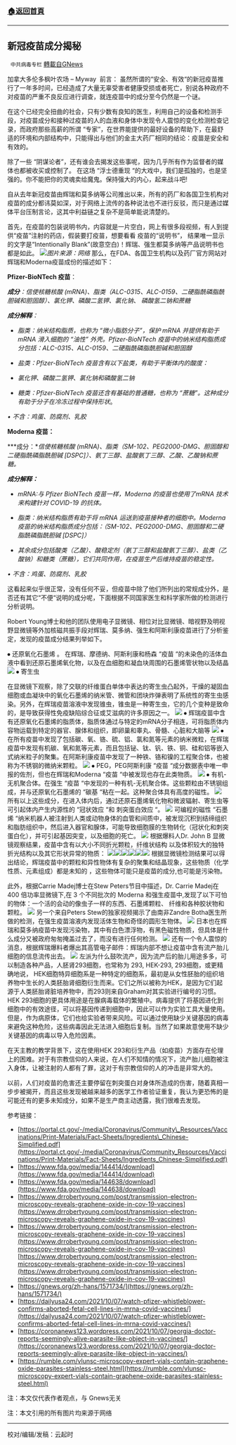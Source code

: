 ###  [:house:返回首頁](https://github.com/ourhimalayas/txt)
---


## 新冠疫苗成分揭秘
` 中共病毒专栏` [轉載自GNews](https://gnews.org/zh-hans/1581916/)

加拿大多伦多枫叶农场 – Myway
![]()
前言：
虽然所谓的“安全、有效“的新冠疫苗推行了一年多时间，已经造成了大量无辜受害者健康受损或者死亡，别说各种政府不对疫苗的严重不良反应进行调查，就连疫苗中的成分至今仍然是一个谜。

在这个已经完全扭曲的社会，只有少数有良知的医生，利用自己的设备和检测手段，对疫苗成分和接种过疫苗的人的血液和身体中发现令人震惊的变化检测检查记录，而政府那些高薪的所谓 “专家”，在世界能提供的最好设备的帮助下，在最舒适的环境和内部结构中，只能得出与他们的金主大药厂相同的结论：疫苗是安全和有效的。

除了一些 “阴谋论者”，还有谁会去揭发这些事呢，因为几乎所有作为监督者的媒体也都被收买或控制了。 在这场 “浮士德重现 “的大戏中，我们是孤独的，也是坚强的。你不能把你的灵魂卖给魔鬼。保持强大的内心，起来战斗吧!

自从去年新冠疫苗由辉瑞和莫多纳等公司推出以来，所有的药厂和各国卫生机构对疫苗的成分都讳莫如深，对于网络上流传的各种说法也不进行反驳，而只是通过媒体平台压制言论，这其中利益链之复杂不是简单能说清楚的。

首先，在疫苗的包装说明书内，内容就是一片空白，网上有很多段视频，有人到提供“疫苗”注射的药店，假装要打疫苗，想要看看 疫苗的“说明书”， 结果唯一显示的文字是“Intentionally Blank”(故意空白)！辉瑞、强生都莫多纳等产品说明书也都是如此。
![](https://assets.gnews.org/wp-content/uploads/2021/10/成分1.jpg)*图片来源：网络*
那么，在FDA、各国卫生机构以及药厂官方网站对辉瑞和Moderna疫苗成份的描述如下：

**Pfizer-BioNTech 疫苗**：

***成分**：信使核糖核酸 (mRNA)、脂类（ALC-0315、ALC-0159、二硬脂酰磷脂酰胆碱和胆固醇）、氯化钾、磷酸二氢钾、氯化钠、 磷酸氢二钠和蔗糖*

***成分解释**：*

- *脂类：纳米结构脂质，也称为 “微小脂肪分子”，保护 mRNA 并提供有助于 mRNA 滑入细胞的 “油性” 外壳。Pfizer-BioNTech 疫苗中的纳米结构脂质成分包括：ALC-0315、ALC-0159、二硬脂酰磷脂酰胆碱和胆固醇*


- *盐类：Pfizer-BioNTech 疫苗含有以下盐类，有助于平衡体内的酸度：*
- *氯化钾、磷酸二氢钾、氯化钠和磷酸氢二钠*


- *糖类：Pfizer-BioNTech 疫苗还含有基础的普通糖，也称为 “蔗糖”。这种成分有助于分子在冷冻过程中保持形状*。


*• 不含：鸡蛋、防腐剂、乳胶*

**Moderna 疫苗：**

***成分：**信使核糖核酸 (mRNA)、脂类（SM-102、PEG2000-DMG、胆固醇和二硬脂酰磷脂酰胆碱 [DSPC]）、氨丁三醇、盐酸氨丁三醇、乙酸、乙酸钠和蔗糖。*

***成分解释：***

- *mRNA:与 Pfizer BioNTech 疫苗一样，Moderna 的疫苗也使用了mRNA 技术来构建针对 COVID-19 的抗体。*


- *脂类：纳米结构脂质有助于将 mRNA 运送到疫苗接种者的细胞中。Moderna 疫苗的纳米结构脂质成分包括：（SM-102、PEG2000-DMG、胆固醇和二硬脂酰磷脂酰胆碱 [DSPC]）*


- *其余成分包括酸类（乙酸）、酸稳定剂（氨丁三醇和盐酸氨丁三醇）、盐类（乙酸钠）和糖类（蔗糖），它们共同作用，在疫苗生产后维持疫苗的稳定性。*


*• 不含：鸡蛋、防腐剂、乳胶*

这看起来似乎很正常，没有任何不妥，但疫苗中除了他们所列出的常规成分外，是否还有其它“不便“说明的成分呢，下面根据不同国家医生和科学家所做的检测进行分析说明。

Robert Young博士和他的团队使用电子显微镜、相位对比显微镜、暗视野及明视野显微镜等外加核磁共振手段对辉瑞、莫多纳、强生和阿斯利康疫苗进行了分析鉴定，发现的疫苗成分结果列举如下。

⦁ 还原氧化石墨烯 。 在辉瑞、摩德纳、阿斯利康和杨森 “疫苗 “的未染色的活体血液中看到还原石墨烯氧化物，以及在血细胞和凝血块周围的石墨烯管状物以及结晶
![](https://assets.gnews.org/wp-content/uploads/2021/10/成分2.jpg)
⦁ 寄生虫

在显微镜下观察，除了交联的纤维蛋白单体中表达的寄生虫凸起外，干燥的凝固血细胞或血凝块中的氧化石墨烯的纳米管、微管和团块炸弹表明了系统性的寄生虫感染。另外，在辉瑞疫苗溶液中发现锥虫，锥虫是一种寄生虫，它的几个变种是致命的，是导致获得性免疫缺陷综合征或艾滋病的许多原因之一。
![](https://assets.gnews.org/wp-content/uploads/2021/10/成分3.jpg)
⦁ 辉瑞疫苗中含有还原氧化石墨烯的脂质体，脂质体通过与特定的mRNA分子相连，可将脂质体内容物运载到特定的器官、腺体和组织，即卵巢和睾丸、骨髓、心脏和大脑等
![](https://assets.gnews.org/wp-content/uploads/2021/10/成分4.jpg)
⦁ 在所有疫苗中发现了包括碳、氧、铬、硫、铝、氯和氮等元素的纳米微粒，在辉瑞疫苗中发现有机碳、氧和氮等元素，而且包括铋、钛、钒、铁、铜、硅和铝等嵌入式纳米粒子的聚集。在阿斯利康疫苗中发现了一种铁、铬和镍的工程聚合体，也被称为不锈钢的微纳米颗粒。
![](https://assets.gnews.org/wp-content/uploads/2021/10/成分5.jpg)
⦁ PEG，PEG阿斯利康 “疫苗 “成分数据表中唯一申报的佐剂，但也在辉瑞和Moderna “疫苗 “中被发现也存在此类物质。
![](https://assets.gnews.org/wp-content/uploads/2021/10/成分6.jpg)
⦁ 有机-无机聚合体。在强生 “疫苗 “中发现的一种有机-无机聚合体。这些颗粒由不锈钢组成，并与还原氧化石墨烯的 “碳基 “粘在一起。这种聚合体具有高度的磁性。
![](https://assets.gnews.org/wp-content/uploads/2021/10/成分7.jpg)
所有以上这些成分，在进入体内后，通过还原石墨烯氧化物和微波辐射、寄生虫等可引起体内产生内源性的 “冠状效应 “和 刺突蛋白效应 “。
![](https://assets.gnews.org/wp-content/uploads/2021/10/成分8.jpg)
可编程的磁性 “石墨烯 “纳米机器人被注射到人类或动物身体的血管和间质中，被发现沉积到结缔组织和脂肪组织中，然后进入器官和腺体，可能导致细胞膜的生物转化（冠状化和刺突蛋白化），并可引起基因突变，以及细胞的死亡。
![](https://assets.gnews.org/wp-content/uploads/2021/10/成分9.jpg)
根据爆料人Dr. John B 显微镜观察结果，疫苗中含有以大小不同折光颗粒，纤维状结构 以及体积较大的独特折光结构以及其它形状异常的物质：
![](https://assets.gnews.org/wp-content/uploads/2021/10/成分10.jpg)![](https://assets.gnews.org/wp-content/uploads/2021/10/11-4.jpg)![](https://assets.gnews.org/wp-content/uploads/2021/10/12-5.jpg)![](https://assets.gnews.org/wp-content/uploads/2021/10/13-3.jpg)![](https://assets.gnews.org/wp-content/uploads/2021/10/14-3.jpg)![](https://assets.gnews.org/wp-content/uploads/2021/10/15-2.jpg)
根据显微镜检测结果可以得出结论，辉瑞疫苗中的颗粒和异性物体有复杂的聚集和结晶现象，这些物质（化学性质、元素组成）都是未知的 ，这些物体可能只是疫苗的成分,也可能是污染物。

此外，根据Carrie Madej博士在Stew Peters节目中描述，Dr. Carrie Madej在 400 倍功率显微镜下,在 3 个不同批次的 Moderna 和强生疫苗中,发现了以下可怕的物体：一个活的会动的像虫子一样的东西、石墨烯颗粒、 纤维和各种胶状物和颗粒。
![](https://assets.gnews.org/wp-content/uploads/2021/10/16-1.jpg)
另一个来自Peters Stew的独家视频揭示了由南非Zandre Botha医生所做的检测，在强生疫苗溶液内发现活体生物和奇怪的圆形生物体。
![](https://assets.gnews.org/wp-content/uploads/2021/10/17-2.jpg)
日本也在辉瑞和莫多纳疫苗中发现污染物，其中有白色漂浮物，有黑色磁性物质，但具体是什么成分又被政府匆匆掩盖过去了，而没有进行任何检测。
![](https://assets.gnews.org/wp-content/uploads/2021/10/18-3.jpg)
还有一个令人震惊的消息，根据辉瑞爆料者爆出其高管电子邮件：辉瑞内部不想让疫苗中含有流产胎儿细胞的信息流传出去。
![](https://assets.gnews.org/wp-content/uploads/2021/10/19-3.jpg)
左派为什么鼓吹流产，因为流产后的胎儿用途多多，可以制造各种产品，人胚肾293细胞，也常称为 293, HEK-293, 293细胞，或更精确地说， HEK细胞特异细胞系是一种特定的细胞系，最初是从女性胚胎的组织培养物中生长的人类胚胎肾细胞衍生而来。它们之所以被称为HEK，是因为它们起源于人类胚胎肾脏培养物中，而293则来自Graham对其实验进行编号的习惯。 HEK 293细胞的更具体用途是在腺病毒载体的繁殖中。病毒提供了将基因进化到细胞中的有效途径，可以将基因传递到细胞中，因此可以作为实验工具大量使用。但是，作为病原体，它们也给实验者带来风险。可以通过使用缺少关键基因的病毒来避免这种危险，这些病毒因此无法进入细胞后复制。当然了如果故意使用不缺少关键基因的病毒以导入危险因素。

在天主教的教学背景下，这在使用HEK 293和衍生产品（如疫苗）方面存在伦理上的困难。对于有宗教信仰的人来说，在人们不知情的情况下，流产胎儿细胞被注入身体，让被注射的人都有了罪，这对于有宗教信仰的人的冲击是非常大的。

以前，人们对疫苗的危害还主要停留在刺突蛋白对身体所造成的伤害，随着真相一步步被揭开，而且这些发现被越来越多的医学工作者验证重复，我认为更恐怖的是可能还有的更多未知成分，如果不是生产商主动透露，我们很难去发现。

参考链接：

- [https://portal.ct.gov/-/media/Coronavirus/Community\_Resources/Vaccinations/Print-Materials/Fact-Sheets/Ingredients\_Chinese-Simplified.pdf](https://portal.ct.gov/-/media/Coronavirus/Community_Resources/Vaccinations/Print-Materials/Fact-Sheets/Ingredients_Chinese-Simplified.pdf)
- [https://www.fda.gov/media/144414/download](https://www.fda.gov/media/144414/download)
- [https://www.fda.gov/media/144638/download](https://www.fda.gov/media/144638/download)
- [https://www.drrobertyoung.com/post/transmission-electron-microscopy-reveals-graphene-oxide-in-cov-19-vaccines](https://www.drrobertyoung.com/post/transmission-electron-microscopy-reveals-graphene-oxide-in-cov-19-vaccines)
- [https://www.drrobertyoung.com/post/transmission-electron-microscopy-reveals-graphene-oxide-in-cov-19-vaccines](https://www.drrobertyoung.com/post/transmission-electron-microscopy-reveals-graphene-oxide-in-cov-19-vaccines)[https://www.drrobertyoung.com/post/transmission-electron-microscopy-reveals-graphene-oxide-in-cov-19-vaccines](https://www.drrobertyoung.com/post/transmission-electron-microscopy-reveals-graphene-oxide-in-cov-19-vaccines)
- [https://gnews.org/zh-hans/1571734/](https://gnews.org/zh-hans/1571734/)
- [https://dailyusa24.com/2021/10/07/watch-pfizer-whistleblower-confirms-aborted-fetal-cell-lines-in-mrna-covid-vaccines/](https://dailyusa24.com/2021/10/07/watch-pfizer-whistleblower-confirms-aborted-fetal-cell-lines-in-mrna-covid-vaccines/)
- [https://coronanews123.wordpress.com/2021/10/07/georgia-doctor-reports-seemingly-alive-parasite-like-object-in-vaccines/](https://coronanews123.wordpress.com/2021/10/07/georgia-doctor-reports-seemingly-alive-parasite-like-object-in-vaccines/)
- [https://rumble.com/vlunsc-microscopy-expert-vials-contain-graphene-oxide-parasites-stainless-steel.html](https://rumble.com/vlunsc-microscopy-expert-vials-contain-graphene-oxide-parasites-stainless-steel.html)


注：本文仅代表作者观点，与 Gnews无关

注：本文引用的所有图片均来源于网络

* * *

校对/编辑/发稿：云起时
